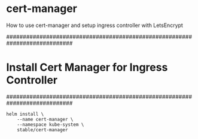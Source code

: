 # cert-manager
How to use cert-manager and setup ingress controller with LetsEncrypt

############################################################################
# Install Cert Manager for Ingress Controller
############################################################################
```
helm install \
    --name cert-manager \
    --namespace kube-system \
    stable/cert-manager
```
